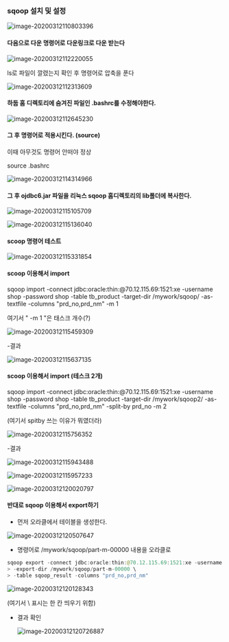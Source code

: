 ### sqoop 설치 및 설정



![image-20200312110803396](C:\Users\student\AppData\Roaming\Typora\typora-user-images\image-20200312110803396.png)



#### 다음으로 다운 명령어로 다운링크로 다운 받는다

![image-20200312112220055](C:\Users\student\AppData\Roaming\Typora\typora-user-images\image-20200312112220055.png)



ls로 파일이 깔렸는지 확인 후 명령어로 압축을 푼다

![image-20200312112313609](C:\Users\student\AppData\Roaming\Typora\typora-user-images\image-20200312112313609.png)




#### 하둡 홈 디렉토리에 숨겨진 파일인 .bashrc를 수정해야한다.

![image-20200312112645230](C:\Users\student\AppData\Roaming\Typora\typora-user-images\image-20200312112645230.png)

#### 그 후 명령어로 적용시킨다. (source)

이때 아무것도 명령어 안떠야 정상

source .bashrc

![image-20200312114314966](C:\Users\student\AppData\Roaming\Typora\typora-user-images\image-20200312114314966.png)



#### 그 후 ojdbc6.jar 파일을 리눅스 sqoop 홈디렉토리의 lib폴더에 복사한다.

![image-20200312115105709](images/image-20200312115105709.png)



![image-20200312115136040](images/image-20200312115136040.png)





#### scoop 명령어 테스트

![image-20200312115331854](images/image-20200312115331854.png)





#### scoop 이용해서 import

sqoop import -connect jdbc:oracle:thin:@70.12.115.69:1521:xe -username shop -password shop -table tb_product -target-dir /mywork/sqoop/ -as-textfile -columns "prd_no,prd_nm" -m 1



여기서 " -m 1 "은 태스크 개수(?) 

![image-20200312115459309](images/image-20200312115459309.png)



-결과

![image-20200312115637135](images/image-20200312115637135.png)



#### scoop 이용해서 import  (테스크 2개)

sqoop import -connect jdbc:oracle:thin:@70.12.115.69:1521:xe -username shop -password shop -table tb_product -target-dir /mywork/sqoop2/ -as-textfile -columns "prd_no,prd_nm" -split-by prd_no -m 2

(여기서 spitby 쓰는 이유가 뭐였더라)

![image-20200312115756352](images/image-20200312115756352.png)



-결과

![image-20200312115943488](images/image-20200312115943488.png)

![image-20200312115957233](images/image-20200312115957233.png)

![image-20200312120020797](images/image-20200312120020797.png)



#### 반대로 sqoop 이용해서 export하기 

- 먼저 오라클에서 테이블을 생성한다.

![image-20200312120507647](images/image-20200312120507647.png)



* 명령어로 /mywork/sqoop/part-m-00000 내용을 오라클로 

```java
sqoop export -connect jdbc:oracle:thin:@70.12.115.69:1521:xe -username shop -password shop \
> -export-dir /mywork/sqoop/part-m-00000 \
> -table sqoop_result -columns "prd_no,prd_nm"

```

![image-20200312120128343](images/image-20200312120128343.png)

(여기서 \ 표시는 한 칸 띄우기 위함)



* 결과 확인

  ![image-20200312120726887](images/image-20200312120726887.png)

  